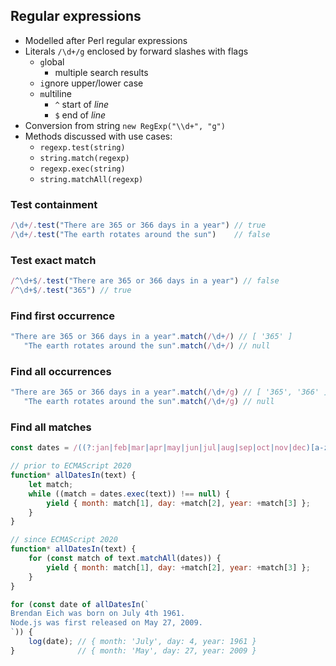 ## Regular expressions

- Modelled after Perl regular expressions
- Literals `/\d+/g` enclosed by forward slashes with flags
  - `g`lobal
    - multiple search results
  - `i`gnore upper/lower case
  - `m`ultiline
    - `^` start of *line*
    - `$` end of *line*
- Conversion from string `new RegExp("\\d+", "g")`
- Methods discussed with use cases:
  - `regexp.test(string)`
  - `string.match(regexp)`
  - `regexp.exec(string)`
  - `string.matchAll(regexp)`

### Test containment

```js
/\d+/.test("There are 365 or 366 days in a year") // true
/\d+/.test("The earth rotates around the sun")    // false
```

### Test exact match

```js
/^\d+$/.test("There are 365 or 366 days in a year") // false
/^\d+$/.test("365") // true
```

### Find first occurrence

```js
"There are 365 or 366 days in a year".match(/\d+/) // [ '365' ]
   "The earth rotates around the sun".match(/\d+/) // null
```

### Find all occurrences

```js
"There are 365 or 366 days in a year".match(/\d+/g) // [ '365', '366' ]
   "The earth rotates around the sun".match(/\d+/g) // null
```

### Find all matches

```js
const dates = /((?:jan|feb|mar|apr|may|jun|jul|aug|sep|oct|nov|dec)[a-z]*)\s+(\d{1,2})(?:st|nd|rd|th)?[,\s]\s*(\d{4})/gi;

// prior to ECMAScript 2020
function* allDatesIn(text) {
    let match;
    while ((match = dates.exec(text)) !== null) {
        yield { month: match[1], day: +match[2], year: +match[3] };
    }
}

// since ECMAScript 2020
function* allDatesIn(text) {
    for (const match of text.matchAll(dates)) {
        yield { month: match[1], day: +match[2], year: +match[3] };
    }
}

for (const date of allDatesIn(`
Brendan Eich was born on July 4th 1961.
Node.js was first released on May 27, 2009.
`)) {
    log(date); // { month: 'July', day: 4, year: 1961 }
}              // { month: 'May', day: 27, year: 2009 }
```

